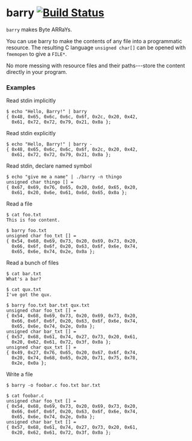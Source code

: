 barry [![Build Status](https://travis-ci.org/rubicks/barry.svg?branch=master)](https://travis-ci.org/rubicks/barry)
=======

```barry``` makes Byte ARRaYs.

You can use barry to make the contents of any file into a programmatic
resource. The resulting C language ```unsigned char[]``` can be opened with
```fmemopen``` to give a ```FILE*```.

No more messing with resource files and their paths---store the content directly
in your program.


### Examples

Read stdin implicitly

    $ echo "Hello, Barry!" | barry
    { 0x48, 0x65, 0x6c, 0x6c, 0x6f, 0x2c, 0x20, 0x42,
      0x61, 0x72, 0x72, 0x79, 0x21, 0x0a };

Read stdin explicitly

    $ echo "Hello, Barry!" | barry -
    { 0x48, 0x65, 0x6c, 0x6c, 0x6f, 0x2c, 0x20, 0x42,
      0x61, 0x72, 0x72, 0x79, 0x21, 0x0a };

Read stdin, declare named symbol

    $ echo "give me a name" | ./barry -n thingo
    unsigned char thingo [] =
    { 0x67, 0x69, 0x76, 0x65, 0x20, 0x6d, 0x65, 0x20,
      0x61, 0x20, 0x6e, 0x61, 0x6d, 0x65, 0x0a };

Read a file

    $ cat foo.txt
    This is foo content.

    $ barry foo.txt
    unsigned char foo_txt [] =
    { 0x54, 0x68, 0x69, 0x73, 0x20, 0x69, 0x73, 0x20,
      0x66, 0x6f, 0x6f, 0x20, 0x63, 0x6f, 0x6e, 0x74,
      0x65, 0x6e, 0x74, 0x2e, 0x0a };

Read a bunch of files

    $ cat bar.txt
    What's a bar?

    $ cat qux.txt
    I've got the qux.

    $ barry foo.txt bar.txt qux.txt
    unsigned char foo_txt [] =
    { 0x54, 0x68, 0x69, 0x73, 0x20, 0x69, 0x73, 0x20,
      0x66, 0x6f, 0x6f, 0x20, 0x63, 0x6f, 0x6e, 0x74,
      0x65, 0x6e, 0x74, 0x2e, 0x0a };
    unsigned char bar_txt [] =
    { 0x57, 0x68, 0x61, 0x74, 0x27, 0x73, 0x20, 0x61,
      0x20, 0x62, 0x61, 0x72, 0x3f, 0x0a };
    unsigned char qux_txt [] =
    { 0x49, 0x27, 0x76, 0x65, 0x20, 0x67, 0x6f, 0x74,
      0x20, 0x74, 0x68, 0x65, 0x20, 0x71, 0x75, 0x78,
      0x2e, 0x0a };

Write a file

    $ barry -o foobar.c foo.txt bar.txt

    $ cat foobar.c
    unsigned char foo_txt [] =
    { 0x54, 0x68, 0x69, 0x73, 0x20, 0x69, 0x73, 0x20,
      0x66, 0x6f, 0x6f, 0x20, 0x63, 0x6f, 0x6e, 0x74,
      0x65, 0x6e, 0x74, 0x2e, 0x0a };
    unsigned char bar_txt [] =
    { 0x57, 0x68, 0x61, 0x74, 0x27, 0x73, 0x20, 0x61,
      0x20, 0x62, 0x61, 0x72, 0x3f, 0x0a };

